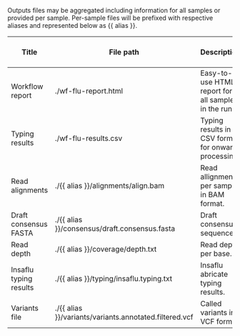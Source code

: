Outputs files may be aggregated including information for all samples or provided per sample. Per-sample files will be prefixed with respective aliases and represented below as {{ alias }}.

| Title | File path | Description | Per sample or aggregated |
|-------|-----------|-------------|--------------------------|
| Workflow report | ./wf-flu-report.html | Easy-to-use HTML report for all samples in the run. | aggregated |
| Typing results | ./wf-flu-results.csv | Typing results in CSV format for onward processing. | aggregated |
| Read alignments | ./{{ alias }}/alignments/align.bam | Read allignments per sample in BAM format. | per-sample |
| Draft consensus FASTA | ./{{ alias }}/consensus/draft.consensus.fasta | Draft consensus sequence. | per-sample |
| Read depth | ./{{ alias }}/coverage/depth.txt | Read depth per base. | per-sample |
| Insaflu typing results | ./{{ alias }}/typing/insaflu.typing.txt | Insaflu abricate typing results. | per-sample |
| Variants file | ./{{ alias }}/variants/variants.annotated.filtered.vcf | Called variants in VCF format. | per-sample |
